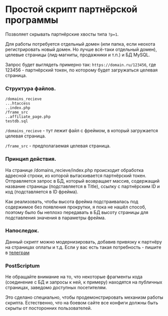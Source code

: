# Простой скрипт партнёрской программы

Позволяет скрывать партнёрские хвосты типа `?p=1`.

Для работы потребуется отдельный домен (или папка, если неохота регистрировать новый домен. Но лучше всё-таки отдельный домен), целевые страницы (лид-магниты, продажники и т.п.) и БД MySQL.

Запрос будет выглядеть примерно так: `https://domain.ru/123456`, где 123456 - партнёрский токен, по которому будет загружаться целевая страница.

### Структура файлов.

```
/domains_recieve
...htaccess
..index.php
/frame_src
..affiliate_page.php
testdb.sql
```

`/domains_recieve` - тут лежит файл с фреймом, в который загружается целевая страница.

`/frame_src` - предполагаемая целевая страница.

### Принцип действия.

На странице /domains_recieve/index.php происходит обработка адресной строки, из которой вытаскивается партнёрский токен. Отправляется запрос в БД, который возвращает массив, содержащий название страницы (подставляется в Title), ссылку с партнёрским ID и код (подставляется в ID фрейма).

Как реализовать, чтобы высота фрейма подстраивалась под содержимое без появления прокрутки, я пока не нашёл способ, поэтому было бы неплохо передавать в БД высоту страницы для подставления значения в параметры фрейма.

### Напоследок.

Данный скрипт можно модернизировать, добавив привязку к партнёру на страницах оплаты и т.д. Если у вас есть такая потребность - пишите в [телеграм](https://t.me/ramapriya_doom)

### PostScriptum

Не обращайте внимание на то, что некоторые фрагменты кода (соединение с БД и запросы к ней, к примеру) находятся на публичных страницах, заведомо доступных посетителям.

Это сделано специально, чтобы продемонстрировать механизм работы скрипта. Естественно, что на боевом сайте все конфиги должны быть скрыты от посторонних пользователей.
